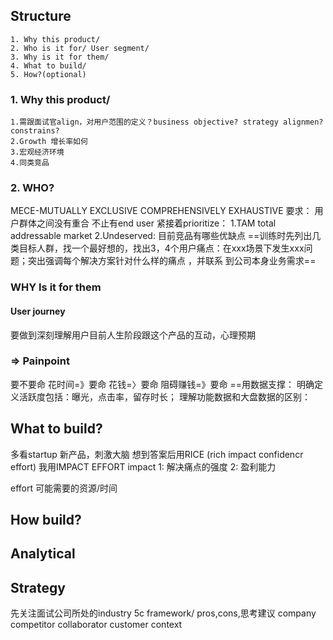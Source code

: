 ## Structure
	1. Why this product/
	2. Who is it for/ User segment/
	3. Why is it for them/
	4. What to build/
	5. How?(optional)

### 1. Why this product/
	1.需跟面试官align，对用户范围的定义？business objective? strategy alignmen? constrains?
	2.Growth 增长率如何
	3.宏观经济环境
	4.同类竞品

### 2. WHO?
MECE-MUTUALLY EXCLUSIVE COMPREHENSIVELY EXHAUSTIVE
	要求：
	用户群体之间没有重合
	不止有end user
 紧接着prioritize：
	 1.TAM total addressable market
	 2.Undeserved: 目前竞品有哪些优缺点
==训练时先列出几类目标人群，找一个最好想的，找出3，4个用户痛点：在xxx场景下发生xxx问题；突出强调每个解决方案针对什么样的痛点 ，并联系 到公司本身业务需求==
### WHY Is it for them
#### User journey
要做到深刻理解用户目前人生阶段跟这个产品的互动，心理预期
### => Painpoint
要不要命
	花时间=》要命
	花钱=〉要命
	阻碍赚钱=》要命
==用数据支撑：
	明确定义活跃度包括：曝光，点击率，留存时长；
	理解功能数据和大盘数据的区别：


## What to build?
多看startup 新产品，刺激大脑
想到答案后用RICE (rich impact confidencr effort)
我用IMPACT EFFORT
impact
	1: 解决痛点的强度
	2: 盈利能力

effort
	可能需要的资源/时间

## How build?


## Analytical

## Strategy
先关注面试公司所处的industry
5c framework/ pros,cons,思考建议
	company
	competitor
	collaborator
	customer
	context

